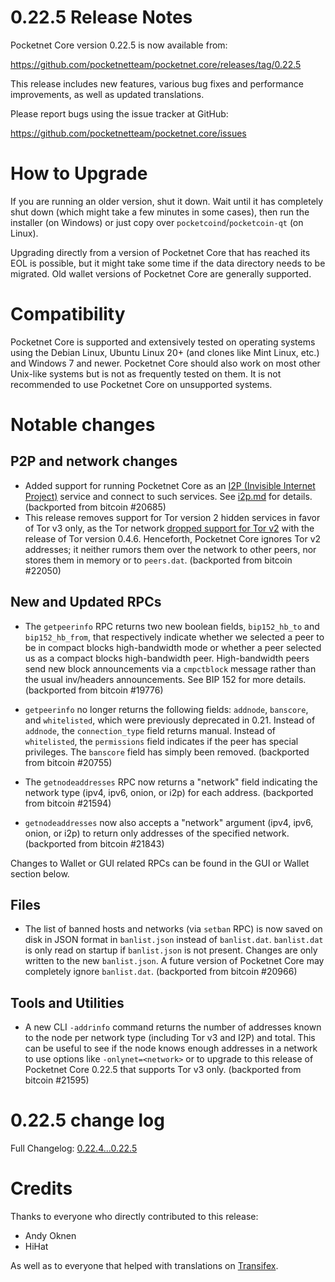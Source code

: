 0.22.5 Release Notes
====================

Pocketnet Core version 0.22.5 is now available from:

  <https://github.com/pocketnetteam/pocketnet.core/releases/tag/0.22.5>

This release includes new features, various bug fixes and performance
improvements, as well as updated translations.

Please report bugs using the issue tracker at GitHub:

  <https://github.com/pocketnetteam/pocketnet.core/issues>

How to Upgrade
==============

If you are running an older version, shut it down. Wait until it has completely
shut down (which might take a few minutes in some cases), then run the
installer (on Windows) or just copy over `pocketcoind`/`pocketcoin-qt` (on Linux).

Upgrading directly from a version of Pocketnet Core that has reached its EOL is
possible, but it might take some time if the data directory needs to be migrated. Old
wallet versions of Pocketnet Core are generally supported.

Compatibility
==============

Pocketnet Core is supported and extensively tested on operating systems
using the Debian Linux, Ubuntu Linux 20+ (and clones like Mint Linux, etc.) and
Windows 7 and newer.  Pocketnet Core should also work on most other Unix-like systems but
is not as frequently tested on them.  It is not recommended to use Pocketnet Core on
unsupported systems.

Notable changes
===============

P2P and network changes
-----------------------
- Added support for running Pocketnet Core as an
  [I2P (Invisible Internet Project)](https://en.wikipedia.org/wiki/I2P) service
  and connect to such services. See [i2p.md](https://github.com/pocketnetteam/pocketnet.core/blob/0.22/doc/i2p.md) for details. (backported from bitcoin #20685)
- This release removes support for Tor version 2 hidden services in favor of Tor
  v3 only, as the Tor network [dropped support for Tor
  v2](https://blog.torproject.org/v2-deprecation-timeline) with the release of
  Tor version 0.4.6.  Henceforth, Pocketnet Core ignores Tor v2 addresses; it
  neither rumors them over the network to other peers, nor stores them in memory
  or to `peers.dat`.  (backported from bitcoin #22050)

New and Updated RPCs
--------------------

- The `getpeerinfo` RPC returns two new boolean fields, `bip152_hb_to` and
  `bip152_hb_from`, that respectively indicate whether we selected a peer to be
  in compact blocks high-bandwidth mode or whether a peer selected us as a
  compact blocks high-bandwidth peer. High-bandwidth peers send new block
  announcements via a `cmpctblock` message rather than the usual inv/headers
  announcements. See BIP 152 for more details. (backported from bitcoin #19776)

- `getpeerinfo` no longer returns the following fields: `addnode`, `banscore`,
  and `whitelisted`, which were previously deprecated in 0.21. Instead of
  `addnode`, the `connection_type` field returns manual. Instead of
  `whitelisted`, the `permissions` field indicates if the peer has special
  privileges. The `banscore` field has simply been removed. (backported from bitcoin #20755)

- The `getnodeaddresses` RPC now returns a "network" field indicating the
  network type (ipv4, ipv6, onion, or i2p) for each address.  (backported from bitcoin #21594)

- `getnodeaddresses` now also accepts a "network" argument (ipv4, ipv6, onion,
  or i2p) to return only addresses of the specified network.  (backported from bitcoin #21843)

Changes to Wallet or GUI related RPCs can be found in the GUI or Wallet section below.

Files
-----

- The list of banned hosts and networks (via `setban` RPC) is now saved on disk
  in JSON format in `banlist.json` instead of `banlist.dat`. `banlist.dat` is
  only read on startup if `banlist.json` is not present. Changes are only written to the new
  `banlist.json`. A future version of Pocketnet Core may completely ignore
  `banlist.dat`. (backported from bitcoin #20966)

Tools and Utilities
-------------------

- A new CLI `-addrinfo` command returns the number of addresses known to the
  node per network type (including Tor v3 and I2P) and total. This can be
  useful to see if the node knows enough addresses in a network to use options
  like `-onlynet=<network>` or to upgrade to this release of Pocketnet Core 0.22.5
  that supports Tor v3 only.  (backported from bitcoin #21595)

0.22.5 change log
===============
Full Changelog: [0.22.4...0.22.5](https://github.com/pocketnetteam/pocketnet.core/compare/0.22.4...0.22.5)

Credits
=======

Thanks to everyone who directly contributed to this release:

- Andy Oknen
- HiHat

As well as to everyone that helped with translations on
[Transifex](https://www.transifex.com/pocketnetteam/pocketnet-core/).

